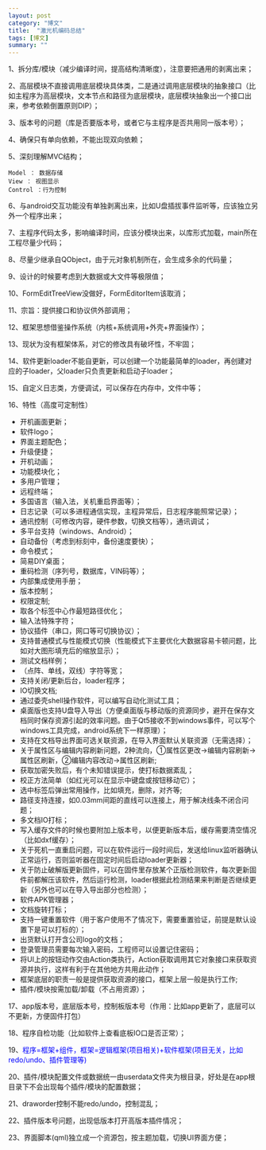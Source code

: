 ```yaml
---
layout: post
category: "博文"
title:  "激光机编码总结"
tags: [博文]
summary: ""
---
```

1、拆分库/模块（减少编译时间，提高结构清晰度），注意要把通用的剥离出来；

2、高层模块不直接调用底层模块具体类，二是通过调用底层模块的抽象接口（比如主程序为高层模块，文本节点和路径为底层模块，底层模块抽象出一个接口出来，参考依赖倒置原则DIP）；

3、版本号的问题（库是否要版本号，或者它与主程序是否共用同一版本号）；

4、确保只有单向依赖，不能出现双向依赖；

5、深刻理解MVC结构；

```
Model ： 数据存储
View ： 视图显示
Control ：行为控制
```

6、与android交互功能没有单独剥离出来，比如U盘插拔事件监听等，应该独立另外一个程序出来；

7、主程序代码太多，影响编译时间，应该分模块出来，以库形式加载，main所在工程尽量少代码；

8、尽量少继承自QObject，由于元对象机制所在，会生成多余的代码量；

9、设计的时候要考虑到大数据或大文件等极限值；

10、FormEditTreeView没做好，FormEditorItem该取消；

11、宗旨：提供接口和协议供外部调用；

12、框架思想借鉴操作系统（内核+系统调用+外壳+界面操作）；

13、现状为没有框架体系，对它的修改具有破坏性，不牢固；

14、软件更新loader不能自更新，可以创建一个功能最简单的loader，再创建对应的子loader，父loader只负责更新和启动子loader；

15、自定义日志类，方便调试，可以保存在内存中，文件中等；

16、特性（高度可定制性）

- 开机画面更新；
- 软件logo；
- 界面主题配色；
- 升级便捷；
- 开机动画；
- 功能模块化；
- 多用户管理；
- 远程终端；
- 多国语言（输入法，关机重启界面等）；
- 日志记录（可以多进程通信实现，主程异常后，日志程序能照常记录）；
- 通讯控制（可修改内容，硬件参数，切换文档等），通讯调试；
- 多平台支持（windows、Android）；
- 自动备份（考虑到标刻中，备份速度要快）；
- 命令模式；
- 简易DIY桌面；
- 重码检测（序列号，数据库，VIN码等）；
- 内部集成使用手册；
- 版本控制；
- 权限定制;
- 取各个标签中心作最短路径优化；
- 输入法特殊字符；
- 协议插件（串口，网口等可切换协议）；
- 支持普通模式与性能模式切换（性能模式下主要优化大数据容易卡顿问题，比如对大图形填充后的缩放显示）；
- 测试文档样例；
- （点阵、单线，双线）字符等宽；
- 支持关闭/更新后台，loader程序；
- IO切换文档;
- 通过委壳shell操作软件，可以编写自动化测试工具；
- 桌面版也支持U盘导入导出（方便桌面版与移动版的资源同步，避开在保存文档同时保存资源引起的效率问题。由于Qt5接收不到windows事件，可以写个windows工具完成，android系统下一样原理）；
- 支持在文档导出界面可选关联资源，在导入界面默认关联资源（无需选择）；
- 关于属性区与编辑内容刷新问题，2种流向，①属性区更改->编辑内容刷新->属性区刷新，②编辑内容改动->属性区刷新;
- 获取加密失败后，有个未知错误提示，使打标数据紊乱；
- 校正方法简单（如红光可以在显示中键盘或按钮移动它）；
- 选中标签后弹出常用操作，比如填充，删除，对齐等;
- 路径支持连接，如0.03mm间距的直线可以连接上，用于解决线条不闭合问题；
- 多文档IO打标；
- 写入缓存文件的时候也要附加上版本号，以便更新版本后，缓存需要清空情况（比如dxf缓存）；
- 关于死机一直重启问题，可以在软件运行一段时间后，发送给linux监听器确认正常运行，否则监听器在固定时间后启动loader更新器；
- 关于防止破解版更新固件，可以在固件里存放某个正版检测软件，每次更新固件前都解压该软件，然后运行检测，loader根据此检测结果来判断是否继续更新（另外也可以在导入导出部分也检测）；
- 软件APK管理器；
- 文档旋转打标；
- 支持一键重置软件（用于客户使用不了情况下，需要重置验证，前提是默认设置下是可以打标的）；
- 出货默认打开含公司logo的文档；
- 登录管理员需要每次输入密码，工程师可以设置记住密码；
- 将UI上的按钮动作交由Action类执行，Action获取调用其它对象接口来获取资源并执行，这样有利于在其他地方共用此动作；
- 框架底层的职责一般是提供获取资源的接口，框架上层一般是执行工作;
- 插件/模块按需加载/卸载（不占用资源）；

17、app版本号，底层版本号，控制板版本号（作用：比如app更新了，底层可以不更新，方便固件打包）

18、程序自检功能（比如软件上查看底板IO口是否正常）；

19、<font color=#0000ff>程序=框架+组件，框架=逻辑框架(项目相关)+软件框架(项目无关，比如redo/undo、插件管理等)</font>

20、插件/模块配置文件或数据统一由userdata文件夹为根目录，好处是在app根目录下不会出现每个插件/模块的配置数据；

21、draworder控制不能redo/undo，控制混乱；

22、插件版本号问题，出现低版本打开高版本插件情况；

23、界面脚本(qml)独立成一个资源包，按主题加载，切换UI界面方便；